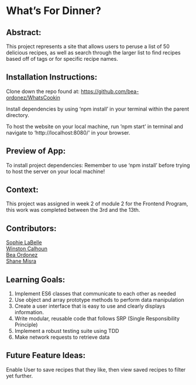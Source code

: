 # What’s For Dinner?

## Abstract:

This project represents a site that allows users to peruse a list of 50 delicious recipes, as well as search through the larger list to find recipes based off of tags or for specific recipe names.


## Installation Instructions:
Clone down the repo found at: https://github.com/bea-ordonez/WhatsCookin

Install dependencies by using ‘npm install’ in your terminal within the parent directory.

To host the website on your local machine, run ’npm start’ in terminal and navigate to ‘http://localhost:8080/' in your browser.

## Preview of App:

To install project dependencies: Remember to use ‘npm install’ before trying to host the server on your local machine!


## Context:
This project was assigned in week 2 of module 2 for the Frontend Program, this work was completed between the 3rd and the 13th.

## Contributors:
[Sophie LaBelle](https://github.com/sophielabelle)\
[Winston Calhoun](https://github.com/WinstonCalhoun)\
[Bea Ordonez](https://github.com/bea-ordonez)\
[Shane Misra](https://github.com/sdmisra)

## Learning Goals:

1. Implement ES6 classes that communicate to each other as needed
1. Use object and array prototype methods to perform data manipulation
1. Create a user interface that is easy to use and clearly displays information.
1. Write modular, reusable code that follows SRP (Single Responsibility Principle)
1. Implement a robust testing suite using TDD
1. Make network requests to retrieve data

## Future Feature Ideas:

Enable User to save recipes that they like, then view saved recipes to filter yet further.
